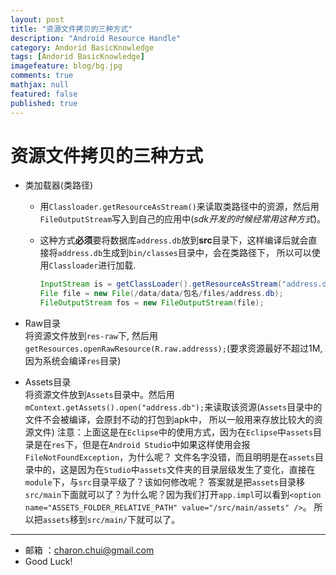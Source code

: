 ```yaml
---
layout: post
title: "资源文件拷贝的三种方式"
description: "Android Resource Handle"
category: Andorid BasicKnowledge
tags: [Andorid BasicKnowledge]
imagefeature: blog/bg.jpg
comments: true
mathjax: null
featured: false
published: true
---
```




资源文件拷贝的三种方式
===

- 类加载器(类路径)  
    - 用`Classloader.getResourceAsStream()`来读取类路径中的资源，然后用`FileOutputStream`写入到自己的应用中(*sdk开发的时候经常用这种方式*)。
    - 这种方式**必须**要将数据库`address.db`放到**src**目录下，这样编译后就会直接将`address.db`生成到`bin/classes`目录中，会在类路径下，
	    所以可以使用`Classloader`进行加载.  
		
		```java
		InputStream is = getClassLoader().getResourceAsStream("address.db");
		File file = new File(/data/data/包名/files/address.db);
		FileOutputStream fos = new FileOutputStream(file);
		```

- Raw目录   
    将资源文件放到`res-raw`下, 然后用`getResources.openRawResource(R.raw.addresss);`(要求资源最好不超过1M,因为系统会编译`res`目录)

- Assets目录   
    将资源文件放到`Assets`目录中。然后用`mContext.getAssets().open("address.db");`来读取该资源(`Assets`目录中的文件不会被编译，会原封不动的打包到apk中，
	所以一般用来存放比较大的资源文件)
	注意：上面这是在`Eclipse`中的使用方式，因为在`Eclipse`中`assets`目录是在`res`下，但是在`Android Studio`中如果这样使用会报`FileNotFoundException`，为什么呢？
	文件名字没错，而且明明是在`assets`目录中的，这是因为在`Studio`中`assets`文件夹的目录层级发生了变化，直接在`module`下，与`src`目录平级了？该如何修改呢？
	答案就是把`assets`目录移`src/main`下面就可以了？为什么呢？因为我们打开`app.impl`可以看到`<option name="ASSETS_FOLDER_RELATIVE_PATH" value="/src/main/assets" />`。
	所以把`assets`移到`src/main/`下就可以了。

---

- 邮箱 ：charon.chui@gmail.com  
- Good Luck! 

